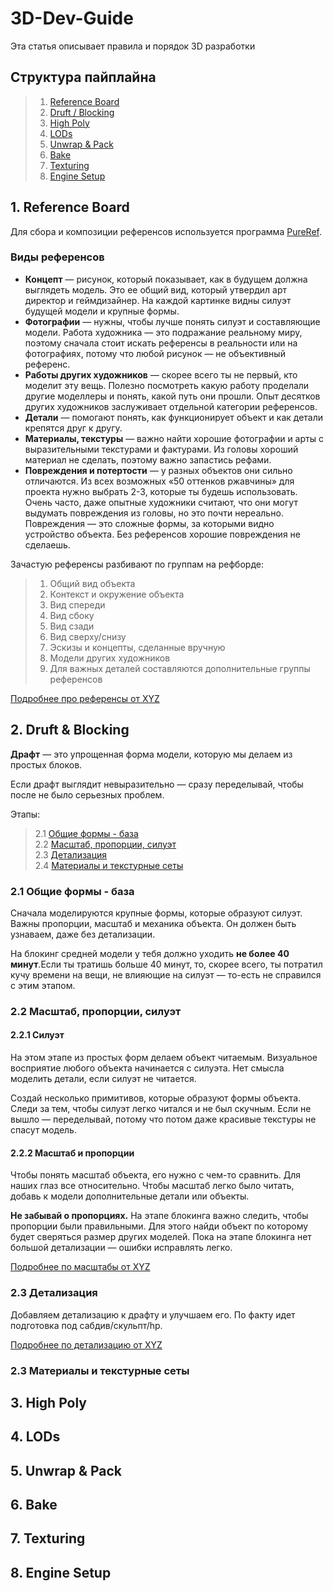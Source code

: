 # 3D-Dev-Guide

Эта статья описывает правила и порядок 3D разработки

<a name="top"></a>
## Структура пайплайна

> 1. [Reference Board](#reference)
> 1. [Druft / Blocking](#druft)
> 1. [High Poly](#hp)
> 1. [LODs](#lods)
> 2. [Unwrap & Pack](#unwrap)
> 1. [Bake](#bake)
> 2. [Texturing](#texturing)
> 3. [Engine Setup](#enginesetup)

<a name="reference"></a>
## 1. Reference Board

Для сбора и композиции референсов используется программа [PureRef](https://www.pureref.com/).

### Виды референсов

* **Концепт** — рисунок, который показывает, как в будущем должна выглядеть модель. Это ее общий вид, который утвердил арт директор и геймдизайнер. На каждой картинке видны силуэт будущей модели и крупные формы.
* **Фотографии** — нужны, чтобы лучше понять силуэт и составляющие модели. Работа художника — это подражание реальному миру, поэтому сначала стоит искать референсы в реальности или на фотографиях, потому что любой рисунок — не объективный референс.
* **Работы других художников** — скорее всего ты не первый, кто моделит эту вещь. Полезно посмотреть какую работу проделали другие моделлеры и понять, какой путь они прошли. Опыт десятков других художников заслуживает отдельной категории референсов.
* **Детали** — помогают понять, как функционирует объект и как детали крепятся друг к другу.
* **Материалы, текстуры** — важно найти хорошие фотографии и арты с выразительными текстурами и фактурами. Из головы хороший материал не сделать, поэтому важно запастись рефами.
* **Повреждения и потертости** — у разных объектов они сильно отличаются. Из всех возможных «50 оттенков ржавчины» для проекта нужно выбрать 2-3, которые ты будешь использовать. Очень часто, даже опытные художники считают, что они могут выдумать повреждения из головы, но это почти нереально. Повреждения — это сложные формы, за которыми видно устройство объекта. Без референсов хорошие повреждения не сделаешь.

Зачастую референсы разбивают по группам на рефборде:
> 1. Общий вид объекта
> 2. Контекст и окружение объекта
> 3. Вид спереди
> 4. Вид сбоку
> 5. Вид сзади
> 6. Вид сверху/снизу
> 7. Эскизы и концепты, сделанные вручную
> 8. Модели других художников
> 9. Для важных деталей составляются дополнительные группы референсов

[Подробнее про референсы от XYZ](https://www.school-xyz.com/blog/aaa_pajplajn_statya_2_7_vsyo_pro_drafty#:~:text=%D0%A8%D0%B0%D0%B3%201%3A%20%D0%A0%D0%B0%D0%B1%D0%BE%D1%82%D0%B0%20%D1%81%20%D1%80%D0%B5%D1%84%D0%B5%D1%80%D0%B5%D0%BD%D1%81%D0%B0%D0%BC%D0%B8)

<a name="druft"></a>
## 2. Druft & Blocking

**Драфт** — это упрощенная форма модели, которую мы делаем из простых блоков.

Если драфт выглядит невыразительно — сразу переделывай, чтобы после не было серьезных проблем.

Этапы:

> 2.1 [Общие формы - база](#druft-base)  
> 2.2 [Масштаб, пропорции, силуэт](#druft-size)  
> 2.3 [Детализация](#druft-details)  
> 2.4 [Материалы и текстурные сеты](#druft-texture)  

<a name="druft-base"></a>
### 2.1 Общие формы - база

Сначала моделируются крупные формы, которые образуют силуэт. Важны пропорции, масштаб и механика объекта. Он должен быть узнаваем, даже без детализации.

На блокинг средней модели у тебя должно уходить **не более 40 минут**.Если ты тратишь больше 40 минут, то, скорее всего, ты потратил кучу времени на вещи, не влияющие на силуэт — то-есть не справился с этим этапом.

<a name="druft-size"></a>
### 2.2 Масштаб, пропорции, силуэт

#### 2.2.1 Силуэт

На этом этапе из простых форм делаем объект читаемым. Визуальное восприятие любого объекта начинается с силуэта. Нет смысла моделить детали, если силуэт не читается.

Создай несколько примитивов, которые образуют формы объекта. Следи за тем, чтобы силуэт легко читался и не был скучным. Если не вышло — переделывай, потому что потом даже красивые текстуры не спасут модель.

#### 2.2.2 Масштаб и пропорции

Чтобы понять масштаб объекта, его нужно с чем-то сравнить.
Для наших глаз все относительно. Чтобы масштаб легко было читать, добавь к модели дополнительные детали или объекты.

**Не забывай о пропорциях.**
На этапе блокинга важно следить, чтобы пропорции были правильными. Для этого найди объект по которому будет сверяться размер других моделей. Пока на этапе блокинга нет большой детализации — ошибки исправлять легко.

[Подробнее по масштабы от XYZ](https://www.school-xyz.com/blog/aaa_pajplajn_statya_2_7_vsyo_pro_drafty#:~:text=%D0%A8%D0%B0%D0%B3%203%3A%20%D0%94%D0%B5%D0%BB%D0%B0%D0%B5%D0%BC%20%D0%B1%D0%BB%D0%BE%D0%BA%D0%B8%D0%BD%D0%B3)

<a name="druft-details"></a>
### 2.3 Детализация

Добавляем детализацию к драфту и улучшаем его. По факту идет подготовка под сабдив/скульпт/hp.

[Подробнее по детализацию от XYZ](https://www.school-xyz.com/blog/aaa_pajplajn_statya_2_7_vsyo_pro_drafty#:~:text=%D0%A8%D0%B0%D0%B3%204%3A%20%D0%94%D0%B5%D1%82%D0%B0%D0%BB%D1%8C%D0%BD%D1%8B%D0%B9%20%D0%B4%D1%80%D0%B0%D1%84%D1%82)

<a name="druft-details"></a>
### 2.3 Материалы и текстурные сеты



<a name="hp"></a>
## 3. High Poly

<a name="lods"></a>
## 4. LODs

<a name="unwrap"></a>
## 5. Unwrap & Pack

<a name="bake"></a>
## 6. Bake

<a name="texturing"></a>
## 7. Texturing

<a name="enginesetup"></a>
## 8. Engine Setup

